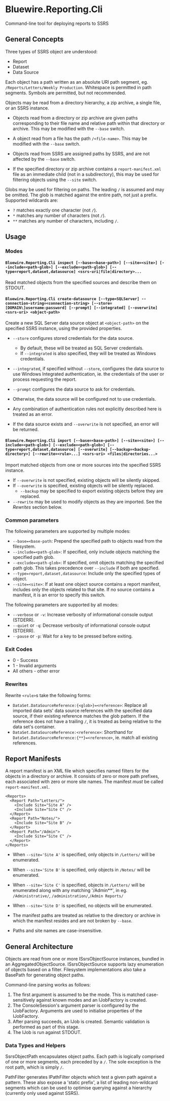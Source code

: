 ﻿# Bluewire.Reporting.Cli

Command-line tool for deploying reports to SSRS

## General Concepts

Three types of SSRS object are understood:

* Report
* Dataset
* Data Source

Each object has a path written as an absolute URI path segment, eg. `/Reports/Letters/Weekly Production`. Whitespace is permitted in path segments. Symbols are permitted, but not recommended.

Objects may be read from a directory hierarchy, a zip archive, a single file, or an SSRS instance.

* Objects read from a directory or zip archive are given paths corresponding to their file name and relative path within that directory or archive. This may be modified with the `--base` switch.
* A object read from a file has the path `/<file-name>`. This may be modified with the `--base` switch.
* Objects read from SSRS are assigned paths by SSRS, and are not affected by the `--base` switch.

* If the specified directory or zip archive contains a `report-manifest.xml` file as an immediate child (not in a subdirectory), this may be used for filtering objects using the `--site` switch.

Globs may be used for filtering on paths. The leading `/` is assumed and may be omitted. The glob is matched against the entire path, not just a prefix. Supported wildcards are:
* `?` matches exactly one character (not `/`).
* `*` matches any number of characters (not `/`).
* `**` matches any number of characters, including `/`.

## Usage

### Modes

#### `Bluewire.Reporting.Cli inspect [--base=<base-path>] [--site=<site>] [--include=<path-glob>] [--exclude=<path-glob>] [--type=report,dataset,datasource] <ssrs-uri|file|directory>...`

Read matched objects from the specified sources and describe them on STDOUT.


#### `Bluewire.Reporting.Cli create-datasource [--type=SQLServer] --connection-string=<connection-string> [--store=[DOMAIN\]username:password] [--prompt] [--integrated] [--overwrite] <ssrs-uri> <object-path>`

Create a new SQL Server data source object at `<object-path>` on the specified SSRS instance, using the provided properties.

* `--store` configures stored credentials for the data source.
  * By default, these will be treated as SQL Server credentials.
  * If `--integrated` is also specified, they will be treated as Windows credentials.
* `--integrated`, if specified without `--store`, configures the data source to use Windows Integrated authentication, ie. the credentials of the user or process requesting the report.
* `--prompt` configures the data source to ask for credentials.
* Otherwise, the data source will be configured not to use credentials.
* Any combination of authentication rules not explicitly described here is treated as an error.

* If the data source exists and `--overwrite` is not specified, an error will be returned.


#### `Bluewire.Reporting.Cli import [--base=<base-path>] [--site=<site>] [--include=<path-glob>] [--exclude=<path-glob>] [--type=report,dataset,datasource] [--overwrite] [--backup=<backup-directory>] [--rewrite=<rule>...] <ssrs-uri> <files|directories...>`

Import matched objects from one or more sources into the specified SSRS instance.

* If `--overwrite` is not specified, existing objects will be silently skipped.
* If `--overwrite` is specified, existing objects will be silently replaced.
  * `--backup` may be specified to export existing objects before they are replaced.
* `--rewrite` may be used to modify objects as they are imported. See the *Rewrites* section below.


### Common parameters

The following parameters are supported by multiple modes:
* `--base=<base-path`: Prepend the specified path to objects read from the filesystem.
* `--include=<path-glob>`: If specified, only include objects matching the specified path glob.
* `--exclude=<path-glob>`: If specified, omit objects matching the specified path glob. This takes precedence over `--include` if both are specified.
* `--type=report,dataset,datasource`: Include only the specified types of object.
* `--site=<site>`: If at least one object source contains a report manifest, includes only the objects related to that site. If no source contains a manifest, it is an error to specify this switch.

The following parameters are supported by all modes:
* `--verbose` or `-v`: Increase verbosity of informational console output (STDERR).
* `--quiet` or `-q`: Decrease verbosity of informational console output (STDERR).
* `--pause` or `-p`: Wait for a key to be pressed before exiting.

### Exit Codes

* 0 - Success
* 1 - Invalid arguments
* All others - other error

### Rewrites

Rewrite `<rule>`s take the following forms:
* `DataSet.DataSourceReference:{<glob>}=<reference>`: Replace all imported data sets' data source references with the specified data source, if their existing reference matches the glob pattern.
   If the reference does not have a trailing `/`, it is treated as being relative to the data set's container.
* `DataSet.DataSourceReference:<reference>`: Shorthand for `DataSet.DataSourceReference:{**}=<reference>`, ie. match all existing references.


## Report Manifests

A report manifest is an XML file which specifies named filters for the objects in a directory or archive. It consists of zero or more path prefixes, each associated with zero or more site names. The manifest *must* be called `report-manifest.xml`.

    <Reports>
	  <Report Path="Letters/">
		<Include Site="Site A" />
		<Include Site="Site C" />
	  </Report>
	  <Report Path="Notes/">
		<Include Site="Site B" />
	  </Report>
	  <Report Path="/Admin">
		<Include Site="Site C" />
	  </Report>
	</Reports>

* When `--site='Site A'` is specified, only objects in `/Letters/` will be enumerated.
* When `--site='Site B'` is specified, only objects in `/Notes/` will be enumerated.
* When `--site='Site C'` is specified, objects in `/Letters/` will be enumerated along with any matching '/Admin**', in eg. `/Administrative/`, `/administration/`,`/Admin Reports/`
* When `--site='Site D'` is specified, no objects will be enumerated.

* The manifest paths are treated as relative to the directory or archive in which the manifest resides and are not broken by `--base`.
* Paths and site names are case-insensitive.

## General Architecture

Objects are read from one or more ISsrsObjectSource instances, bundled in an AggregatedObjectSource.
ISsrsObjectSource supports lazy enumeration of objects based on a filter. Filesystem implementations also take a BasePath for generating object paths.

Command-line parsing works as follows:
1. The first argument is assumed to be the mode. This is matched case-sensitively against known modes and an IJobFactory is created.
1. The ConsoleSession's argument parser is configured by the IJobFactory. Arguments are used to initialise properties of the IJobFactory.
1. After parsing succeeds, an IJob is created. Semantic validation is performed as part of this stage.
1. The IJob is run against STDOUT.

### Data Types and Helpers

SsrsObjectPath encapsulates object paths. Each path is logically comprised of one or more segments, each preceded by a `/`. The sole exception is the root path, which is simply `/`.

PathFilter generates IPathFilter objects which test a given path against a pattern. These also expose a 'static prefix', a list of leading non-wildcard segments which can be used to optimise querying against a hierarchy (currently only used against SSRS).

